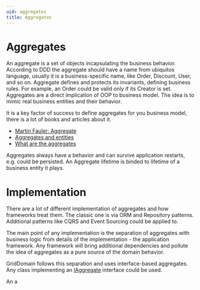 ```yaml
---
uid: aggregates
title: Aggregates
---
```


# Aggregates

An aggregate is a set of objects incapsulating the business behavior. 
According to DDD the aggregate should have a name from ubiquitos language, 
usually it is a business-specific name, like Order, Discount, User, and so on. 
Aggregate defines and protects its invariants, defining business rules. 
For example, an Order could be valid only if its Creator is set. 
Aggregates are a direct implication of OOP to business model. 
The idea is to mimic real business entities and their behavior. 

It is a key factor of success to define aggregates for you business model, 
there is a lot of books and articles about it. 

* [Martin Fauler: Aggregate](https://martinfowler.com/bliki/DDD_Aggregate.html)
* [Aggregates and entities](http://thepaulrayner.com/blog/aggregates-and-entities-in-domain-driven-design/)
* [What are the aggregates](https://culttt.com/2014/12/17/aggregates-domain-driven-design/)

Aggregates always have a behavior and can survive application restarts, e.g. could be persisted. An Aggregate lifetime is binded to lifetime of a business entity it plays. 

# Implementation 

There are a lot of different implementation of aggregates and how frameworks treat them. The classic one is via ORM and Repository patterns. Additional patterns like CQRS and Event Sourcing could be applied to.

The main point of any implementation is the separation of aggregates with business logic from details of the implementation - the application framework. 
Any framework will bring additional dependencies and pollute the idea of aggregates as a pure source of the domain behavior.

GridDomain follows this separation and uses interface-based aggregates. 
Any class implementing an [IAggregate](xref:GridDomain.Aggregates.IAggregate?title=IAggregate) interface could be used. 

An a

